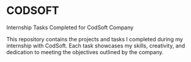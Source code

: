 # CODSOFT
Internship Tasks Completed for CodSoft Company


This repository contains the projects and tasks I completed during my internship with CodSoft. Each task showcases my skills, creativity, and dedication to meeting the objectives outlined by the company.


